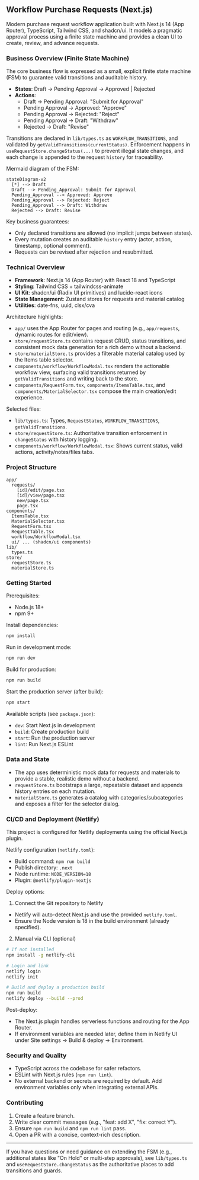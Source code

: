 ## Workflow Purchase Requests (Next.js)

Modern purchase request workflow application built with Next.js 14 (App Router), TypeScript, Tailwind CSS, and shadcn/ui. It models a pragmatic approval process using a finite state machine and provides a clean UI to create, review, and advance requests.

### Business Overview (Finite State Machine)

The core business flow is expressed as a small, explicit finite state machine (FSM) to guarantee valid transitions and auditable history.

- **States**: Draft → Pending Approval → Approved | Rejected
- **Actions**:
  - Draft → Pending Approval: "Submit for Approval"
  - Pending Approval → Approved: "Approve"
  - Pending Approval → Rejected: "Reject"
  - Pending Approval → Draft: "Withdraw"
  - Rejected → Draft: "Revise"

Transitions are declared in `lib/types.ts` as `WORKFLOW_TRANSITIONS`, and validated by `getValidTransitions(currentStatus)`. Enforcement happens in `useRequestStore.changeStatus(...)` to prevent illegal state changes, and each change is appended to the request `history` for traceability.

Mermaid diagram of the FSM:

```mermaid
stateDiagram-v2
  [*] --> Draft
  Draft --> Pending_Approval: Submit for Approval
  Pending_Approval --> Approved: Approve
  Pending_Approval --> Rejected: Reject
  Pending_Approval --> Draft: Withdraw
  Rejected --> Draft: Revise
```

Key business guarantees:
- Only declared transitions are allowed (no implicit jumps between states).
- Every mutation creates an auditable `history` entry (actor, action, timestamp, optional comment).
- Requests can be revised after rejection and resubmitted.

### Technical Overview

- **Framework**: Next.js 14 (App Router) with React 18 and TypeScript
- **Styling**: Tailwind CSS + tailwindcss-animate
- **UI Kit**: shadcn/ui (Radix UI primitives) and lucide-react icons
- **State Management**: Zustand stores for requests and material catalog
- **Utilities**: date-fns, uuid, clsx/cva

Architecture highlights:
- `app/` uses the App Router for pages and routing (e.g., `app/requests`, dynamic routes for edit/view).
- `store/requestStore.ts` contains request CRUD, status transitions, and consistent mock data generation for a rich demo without a backend.
- `store/materialStore.ts` provides a filterable material catalog used by the Items table selector.
- `components/workflow/WorkflowModal.tsx` renders the actionable workflow view, surfacing valid transitions returned by `getValidTransitions` and writing back to the store.
- `components/RequestForm.tsx`, `components/ItemsTable.tsx`, and `components/MaterialSelector.tsx` compose the main creation/edit experience.

Selected files:
- `lib/types.ts`: Types, `RequestStatus`, `WORKFLOW_TRANSITIONS`, `getValidTransitions`.
- `store/requestStore.ts`: Authoritative transition enforcement in `changeStatus` with history logging.
- `components/workflow/WorkflowModal.tsx`: Shows current status, valid actions, activity/notes/files tabs.

### Project Structure

```
app/
  requests/
    [id]/edit/page.tsx
    [id]/view/page.tsx
    new/page.tsx
    page.tsx
components/
  ItemsTable.tsx
  MaterialSelector.tsx
  RequestForm.tsx
  RequestTable.tsx
  workflow/WorkflowModal.tsx
  ui/ ... (shadcn/ui components)
lib/
  types.ts
store/
  requestStore.ts
  materialStore.ts
```

### Getting Started

Prerequisites:
- Node.js 18+
- npm 9+

Install dependencies:
```bash
npm install
```

Run in development mode:
```bash
npm run dev
```

Build for production:
```bash
npm run build
```

Start the production server (after build):
```bash
npm start
```

Available scripts (see `package.json`):
- `dev`: Start Next.js in development
- `build`: Create production build
- `start`: Run the production server
- `lint`: Run Next.js ESLint

### Data and State

- The app uses deterministic mock data for requests and materials to provide a stable, realistic demo without a backend.
- `requestStore.ts` bootstraps a large, repeatable dataset and appends history entries on each mutation.
- `materialStore.ts` generates a catalog with categories/subcategories and exposes a filter for the selector dialog.

### CI/CD and Deployment (Netlify)

This project is configured for Netlify deployments using the official Next.js plugin.

Netlify configuration (`netlify.toml`):
- Build command: `npm run build`
- Publish directory: `.next`
- Node runtime: `NODE_VERSION=18`
- Plugin: `@netlify/plugin-nextjs`

Deploy options:
1) Connect the Git repository to Netlify
- Netlify will auto-detect Next.js and use the provided `netlify.toml`.
- Ensure the Node version is 18 in the build environment (already specified).

2) Manual via CLI (optional)
```bash
# If not installed
npm install -g netlify-cli

# Login and link
netlify login
netlify init

# Build and deploy a production build
npm run build
netlify deploy --build --prod
```

Post-deploy:
- The Next.js plugin handles serverless functions and routing for the App Router.
- If environment variables are needed later, define them in Netlify UI under Site settings → Build & deploy → Environment.

### Security and Quality

- TypeScript across the codebase for safer refactors.
- ESLint with Next.js rules (`npm run lint`).
- No external backend or secrets are required by default. Add environment variables only when integrating external APIs.

### Contributing

1. Create a feature branch.
2. Write clear commit messages (e.g., "feat: add X", "fix: correct Y").
3. Ensure `npm run build` and `npm run lint` pass.
4. Open a PR with a concise, context-rich description.

---

If you have questions or need guidance on extending the FSM (e.g., additional states like "On Hold" or multi-step approvals), see `lib/types.ts` and `useRequestStore.changeStatus` as the authoritative places to add transitions and guards.


